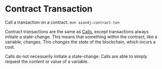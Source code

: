 # Contract Transaction

Call a transaction on a contract: `mvn aion4j:contract-txn`

Contract transactions are the same as [Calls](call), except transactions always initiate a state-change. This means that something within the contract, like a variable, changes. This _changes_ the _state_ of the blockchain, which incurs a cost.

Calls do not necessarily initiate a state-change. Calls are able to simply request the content or value of a variable.